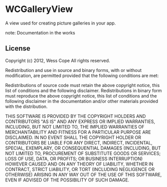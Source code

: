 # WCGalleryView
A view used for creating picture galleries in your app.


note: Documentation in the works


## License
Copyright (c) 2012, Wess Cope
All rights reserved.

Redistribution and use in source and binary forms, with or without modification, 
are permitted provided that the following conditions are met:

Redistributions of source code must retain the above copyright notice,
this list of conditions and the following disclaimer.
Redistributions in binary form must reproduce the above copyright 
notice, this list of conditions and the following disclaimer in 
the documentation and/or other materials provided with the distribution.

THIS SOFTWARE IS PROVIDED BY THE COPYRIGHT HOLDERS AND CONTRIBUTORS "AS IS"
AND ANY EXPRESS OR IMPLIED WARRANTIES, INCLUDING, BUT NOT LIMITED TO, THE 
IMPLIED WARRANTIES OF MERCHANTABILITY AND FITNESS FOR A PARTICULAR PURPOSE 
ARE DISCLAIMED. IN NO EVENT SHALL THE COPYRIGHT HOLDER OR CONTRIBUTORS BE 
LIABLE FOR ANY DIRECT, INDIRECT, INCIDENTAL, SPECIAL, EXEMPLARY, OR 
CONSEQUENTIAL DAMAGES (INCLUDING, BUT NOT LIMITED TO, PROCUREMENT OF 
SUBSTITUTE GOODS OR SERVICES; LOSS OF USE, DATA, OR PROFITS; OR BUSINESS 
INTERRUPTION) HOWEVER CAUSED AND ON ANY THEORY OF LIABILITY, WHETHER IN 
CONTRACT, STRICT LIABILITY, OR TORT (INCLUDING NEGLIGENCE OR OTHERWISE) 
ARISING IN ANY WAY OUT OF THE USE OF THIS SOFTWARE, EVEN IF ADVISED OF THE 
POSSIBILITY OF SUCH DAMAGE.